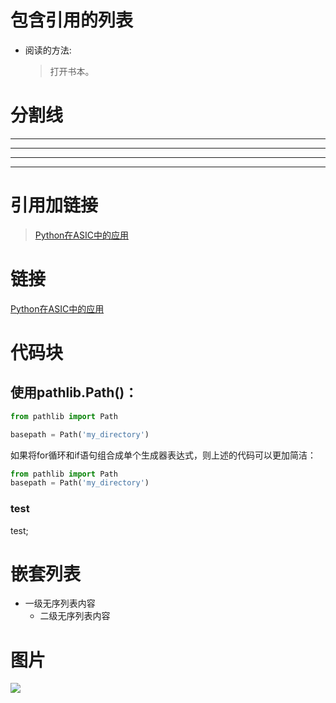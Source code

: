 

<!--
 * @Author       : Luma
 * @Date         : 2022-02-27 22:55:55
 * @LastEditTime : 2023-10-08 13:25:15
 * @LastEditors  : Luma
 * @Description  :    

 * @FilePath     : \working\script\Python\markdown\test.md
-->

# 包含引用的列表
*   阅读的方法:
    > 打开书本。
# 分割线
* * *
***
- - -
----
# 引用加链接
> [Python在ASIC中的应用](http://exasic.com/article/index.php?md=py)
# 链接
[Python在ASIC中的应用](http://exasic.com/article/index.php?md=py)
# 代码块
## 使用pathlib.Path()：
```py
from pathlib import Path

basepath = Path('my_directory')
```
如果将for循环和if语句组合成单个生成器表达式，则上述的代码可以更加简洁：
```py
from pathlib import Path
basepath = Path('my_directory')
```
### test
test;
# 嵌套列表
* 一级无序列表内容
   * 二级无序列表内容

#  图片
![](./imgs/1.png)